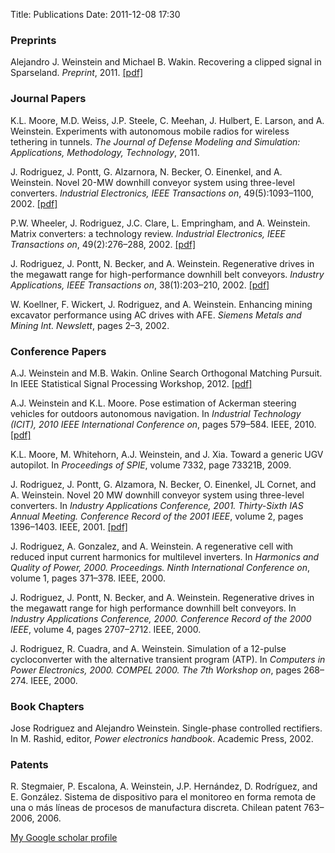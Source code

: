Title: Publications
Date: 2011-12-08 17:30


### Preprints ###

Alejandro J. Weinstein and Michael B. Wakin. Recovering a clipped signal
in Sparseland. *Preprint*, 2011. [[pdf]](http://arxiv.org/pdf/1110.5063v1.pdf)



### Journal Papers ###

K.L. Moore, M.D. Weiss, J.P. Steele, C. Meehan, J. Hulbert, E. Larson,
and A. Weinstein. Experiments with autonomous mobile radios for wireless
tethering in tunnels. *The Journal of Defense Modeling and Simulation:
Applications, Methodology, Technology*, 2011.

J\. Rodriguez, J. Pontt, G. Alzarnora, N. Becker, O. Einenkel, and A.
Weinstein. Novel 20-MW downhill conveyor system using three-level
converters. *Industrial Electronics, IEEE Transactions on*, 49(5):1093–1100,
2002. [[pdf]](http://www2.elo.utfsm.cl/investigacion/publicaciones/2002/JPONovel20MW.pdf)

P.W. Wheeler, J. Rodriguez, J.C. Clare, L. Empringham, and A. Weinstein.
Matrix converters: a technology review. *Industrial Electronics, IEEE
Transactions on*, 49(2):276–288,
2002. [[pdf]](http://www2.elo.utfsm.cl/~ipd413/apuntes/Matrix%20review.pdf)

J\. Rodriguez, J. Pontt, N. Becker, and A. Weinstein. Regenerative drives in
the megawatt range for high-performance downhill belt conveyors.  *Industry
Applications, IEEE Transactions on*, 38(1):203–210, 2002.
[[pdf]](http://www2.elo.utfsm.cl/investigacion/publicaciones/2002/JPOJRPRegenerativeDriveinMWRangeHighPerformance.pdf)

W\. Koellner, F. Wickert, J. Rodriguez, and A. Weinstein. Enhancing
mining excavator performance using AC drives with AFE. *Siemens Metals
and Mining Int. Newslett*, pages 2–3, 2002.

### Conference Papers ###

A.J. Weinstein and M.B. Wakin. Online Search Orthogonal Matching Pursuit. In
IEEE Statistical Signal Processing Workshop, 2012. [[pdf]](pdfs/os_omp_spp12.pdf)

A.J. Weinstein and K.L. Moore. Pose estimation of Ackerman steering
vehicles for outdoors autonomous navigation. In *Industrial Technology
(ICIT), 2010 IEEE International Conference on*, pages 579–584. IEEE,
2010. [[pdf]](http://www.lcad.inf.ufes.br/wiki/images/b/b8/Ackerman-steering.pdf)

K.L. Moore, M. Whitehorn, A.J. Weinstein, and J. Xia. Toward a generic
UGV autopilot. In *Proceedings of SPIE*, volume 7332, page 73321B, 2009.

J\. Rodriguez, J. Pontt, G. Alzamora, N. Becker, O. Einenkel, JL Cornet, and
A. Weinstein. Novel 20 MW downhill conveyor system using three-level
converters. In *Industry Applications Conference, 2001. Thirty-Sixth IAS Annual
Meeting. Conference Record of the 2001 IEEE*, volume 2, pages 1396–1403. IEEE,
2001. [[pdf]](http://www2.elo.utfsm.cl/investigacion/publicaciones/2002/JPONovel20MW.pdf)

J\. Rodriguez, A. Gonzalez, and A. Weinstein. A regenerative cell with
reduced input current harmonics for multilevel inverters. In *Harmonics
and Quality of Power, 2000. Proceedings. Ninth International Conference
on*, volume 1, pages 371–378. IEEE, 2000.

J\. Rodriguez, J. Pontt, N. Becker, and A. Weinstein. Regenerative drives
in the megawatt range for high performance downhill belt conveyors. In
*Industry Applications Conference, 2000. Conference Record of the 2000
IEEE*, volume 4, pages 2707–2712. IEEE, 2000.

J\. Rodriguez, R. Cuadra, and A. Weinstein. Simulation of a 12-pulse
cycloconverter with the alternative transient program (ATP). In
*Computers in Power Electronics, 2000. COMPEL 2000. The 7th Workshop
on*, pages 268–274. IEEE, 2000.

### Book Chapters ###

Jose Rodriguez and Alejandro Weinstein. Single-phase controlled
rectifiers. In M. Rashid, editor, *Power electronics handbook*. Academic
Press, 2002.

### Patents ###

R\. Stegmaier, P. Escalona, A. Weinstein, J.P. Hernández, D. Rodríguez,
and E. González. Sistema de dispositivo para el monitoreo en forma
remota de una o más líneas de procesos de manufactura discreta. Chilean
patent 763–2006, 2006.

[My Google scholar profile](http://scholar.google.com/citations?user=jkHEZuoAAAAJ)
